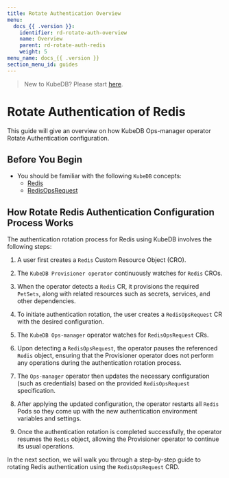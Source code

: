 ```yaml
---
title: Rotate Authentication Overview
menu:
  docs_{{ .version }}:
    identifier: rd-rotate-auth-overview
    name: Overview
    parent: rd-rotate-auth-redis
    weight: 5
menu_name: docs_{{ .version }}
section_menu_id: guides
---
```


> New to KubeDB? Please start [here](/docs/README.md).

# Rotate Authentication of Redis

This guide will give an overview on how KubeDB Ops-manager operator Rotate Authentication configuration.

## Before You Begin

- You should be familiar with the following `KubeDB` concepts:
    - [Redis](/docs/guides/redis/concepts/redis.md)
    - [RedisOpsRequest](/docs/guides/redis/concepts/redisopsrequest.md)

## How Rotate Redis Authentication Configuration Process Works

[//]: # (The following diagram shows how KubeDB Ops-manager operator Rotate Authentication of a `Redis`. Open the image in a new tab to see the enlarged version.)

[//]: # ()
[//]: # (<figure align="center">)

[//]: # (  <img alt="Rotate Authentication process of Redis" src="/docs/images/day-2-operation/Redis/kf-rotate-auth.svg">)

[//]: # (<figcaption align="center">Fig: Rotate Auth process of Redis</figcaption>)

[//]: # (</figure>)

The authentication rotation process for Redis using KubeDB involves the following steps:

1. A user first creates a `Redis` Custom Resource Object (CRO).

2. The `KubeDB Provisioner operator` continuously watches for `Redis` CROs.

3. When the operator detects a `Redis` CR, it provisions the required `PetSets`, along with related resources such as secrets, services, and other dependencies.

4. To initiate authentication rotation, the user creates a `RedisOpsRequest` CR with the desired configuration.

5. The `KubeDB Ops-manager` operator watches for `RedisOpsRequest` CRs.

6. Upon detecting a `RedisOpsRequest`, the operator pauses the referenced `Redis` object, ensuring that the Provisioner
   operator does not perform any operations during the authentication rotation process.

7. The `Ops-manager` operator then updates the necessary configuration (such as credentials) based on the provided `RedisOpsRequest` specification.

8. After applying the updated configuration, the operator restarts all `Redis` Pods so they come up with the new authentication environment variables and settings.

9. Once the authentication rotation is completed successfully, the operator resumes the `Redis` object, allowing the Provisioner operator to continue its usual operations.

In the next section, we will walk you through a step-by-step guide to rotating Redis authentication using the `RedisOpsRequest` CRD.
